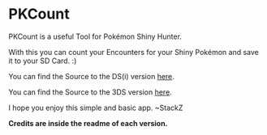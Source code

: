 # PKCount

PKCount is a useful Tool for Pokémon Shiny Hunter.

With this you can count your Encounters for your Shiny Pokémon and save it to your SD Card. :)

You can find the Source to the DS(i) version [here](https://github.com/SuperSaiyajinStackZ/PKCount/DSi/).

You can find the Source to the 3DS version [here](https://github.com/SuperSaiyajinStackZ/PKCount/3DS/).

I hope you enjoy this simple and basic app. ~StackZ

**Credits are inside the readme of each version.**